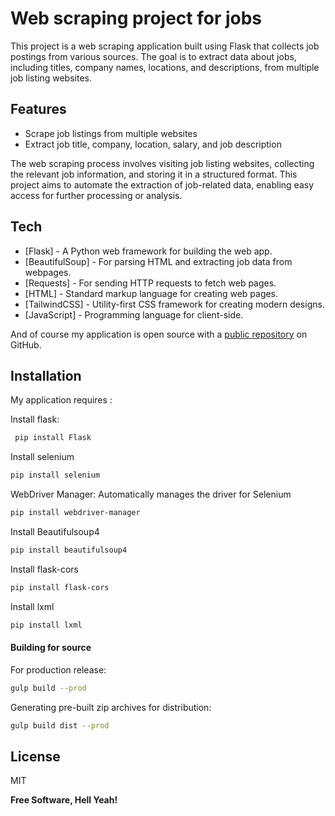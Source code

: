 # Web scraping project for jobs
This project is a web scraping application built using Flask that collects job postings from various sources. The goal is to extract data about jobs, including titles, company names, locations, and descriptions, from multiple job listing websites.

## Features

- Scrape job listings from multiple websites
- Extract job title, company, location, salary, and job description


The web scraping process involves visiting job listing websites, collecting the relevant job information, and storing it in a structured format. This project aims to automate the extraction of job-related data, enabling easy access for further processing or analysis.




## Tech

- [Flask] - A Python web framework for building the web app.
- [BeautifulSoup] - For parsing HTML and extracting job data from webpages.
- [Requests] - For sending HTTP requests to fetch web pages.
- [HTML] - Standard markup language for creating web pages.
- [TailwindCSS] - Utility-first CSS framework for creating modern designs.
- [JavaScript] - Programming language for client-side.


And of course my application is open source with a [public repository][dill]
 on GitHub.

## Installation

My application requires :

Install flask:

```sh
 pip install Flask
```

Install selenium

```sh
pip install selenium
```

WebDriver Manager: Automatically manages the driver for Selenium 

```sh
pip install webdriver-manager
```

Install Beautifulsoup4

```sh
pip install beautifulsoup4
```

Install flask-cors

```sh
pip install flask-cors
```

Install lxml

```sh
pip install lxml
```


#### Building for source

For production release:

```sh
gulp build --prod
```

Generating pre-built zip archives for distribution:

```sh
gulp build dist --prod
```

## License

MIT

**Free Software, Hell Yeah!**

[//]: # (These are reference links used in the body of this note and get stripped out when the markdown processor does its job. There is no need to format nicely because it shouldn't be seen. Thanks SO - http://stackoverflow.com/questions/4823468/store-comments-in-markdown-syntax)

   [dill]: <https://github.com/joemccann/dillinger>
   [git-repo-url]: <https://github.com/joemccann/dillinger.git>
   [john gruber]: <http://daringfireball.net>
   [df1]: <http://daringfireball.net/projects/markdown/>
   [markdown-it]: <https://github.com/markdown-it/markdown-it>
   [Ace Editor]: <http://ace.ajax.org>
   [node.js]: <http://nodejs.org>
   [Twitter Bootstrap]: <http://twitter.github.com/bootstrap/>
   [jQuery]: <http://jquery.com>
   [@tjholowaychuk]: <http://twitter.com/tjholowaychuk>
   [express]: <http://expressjs.com>
   [AngularJS]: <http://angularjs.org>
   [Gulp]: <http://gulpjs.com>

   [PlDb]: <https://github.com/joemccann/dillinger/tree/master/plugins/dropbox/README.md>
   [PlGh]: <https://github.com/joemccann/dillinger/tree/master/plugins/github/README.md>
   [PlGd]: <https://github.com/joemccann/dillinger/tree/master/plugins/googledrive/README.md>
   [PlOd]: <https://github.com/joemccann/dillinger/tree/master/plugins/onedrive/README.md>
   [PlMe]: <https://github.com/joemccann/dillinger/tree/master/plugins/medium/README.md>
   [PlGa]: <https://github.com/RahulHP/dillinger/blob/master/plugins/googleanalytics/README.md>
